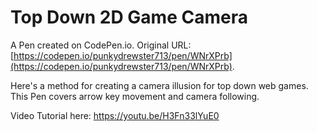 # Top Down 2D Game Camera 

A Pen created on CodePen.io. Original URL: [https://codepen.io/punkydrewster713/pen/WNrXPrb](https://codepen.io/punkydrewster713/pen/WNrXPrb).

Here's a method for creating a camera illusion for top down web games. This Pen covers arrow key movement and camera following.

Video Tutorial here:
https://youtu.be/H3Fn33lYuE0
